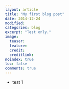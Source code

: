 ```yaml
---
layout: article
title: "My first blog post"
date: 2014-12-24
modified:
categories: blog
excerpt: "Test only."
image:
  teaser:
  feature:
  credit: 
  creditlink:
noindex: true
toc: false
comments: true
---
```


* test 1